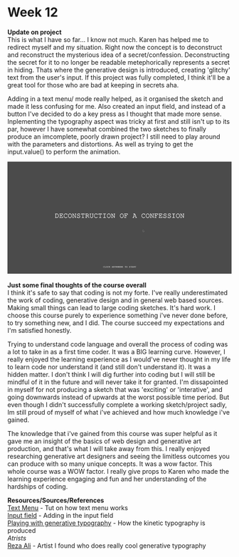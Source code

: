 # Week 12 <br> 
__Update on project__ <br> 
This is what I have so far... I know not much. Karen has helped me to redirect myself and my situation. Right now the concept is to deconstruct and reconstruct the mysterious idea of a secret/confession. Deconstructing the secret for it to no longer be readable metephorically represents a secret in hiding. Thats where the generative design is introduced, creating 'glitchy' text from the user's input. If this project was fully completed, I think it'll be a great tool for those who are bad at keeping in secrets aha. <br> 

Adding in a text menu/ mode really helped, as it organised the sketch and made it less confusing for me. Also created an input field, and instead of a button I've decided to do a key press as I thought that made more sense. Inplementing the typography aspect was tricky at first and still isn't up to its par, however I have somewhat combined the two sketches to finally produce an imcomplete, poorly drawn project? I still need to play around with the parameters and distortions. As well as trying to get the input.value() to perform the animation. <br> 

![](https://github.com/ChantelLai/Slave-to-the-Algorithm/blob/master/Week12/DeconstructionConfession.gif) <br> 

__Just some final thoughts of the course overall__ <br>
I think it's safe to say that coding is not my forte. I've really underestimated the work of coding, generative design and in general web based sources. Making small things can lead to large coding sketches. It's hard work. I choose this course purely to experience something i've never done before, to try something new, and I did. The course succeed my expectations and I'm satisfied honestly. <br> 

Trying to understand code language and overall the process of coding was a lot to take in as a first time coder. It was a BIG learning curve. However, I really enjoyed the learning experience as I would've never thought in my life to learn code nor understand it (and still don't understand it). It was a hidden matter. I don't think I will dig further into coding but I will still be mindful of it in the future and will never take it for granted. I'm dissapointed in myself for not producing a sketch that was 'exciting' or 'interative', and going downwards instead of upwards at the worst possible time period. But even though I didn't successfully complete a working sketch/project sadly, Im still proud of myself of what i've achieved and how much knowledge i've gained. <br>

The knowledge that i've gained from this course was super helpful as it gave me an insight of the basics of web design and generative art production, and that's what I will take away from this. I really enjoyed researching generative art designers and seeing the limitless outcomes you can produce with so many unique concepts. It was a wow factor. This whole course was a WOW factor. I really give props to Karen who made the learning experience engaging and fun and her understanding of the hardships of coding. 

__Resources/Sources/References__<br>
[Text Menu](https://www.youtube.com/watch?v=TgHhEzKlLb4) - Tut on how text menu works<br>
[Input field](https://p5js.org/examples/dom-input-and-button.html) - Adding in the input field <br>
[Playing with generative typography](https://madebypi.co.uk/blog/playing-about-with-generative-typography/) - How the kinetic typography is produced <br>
_Atrists_<br>
[Reza Ali](https://www.syedrezaali.com/generative-typography-experiments/) - Artist I found who does really cool generative typography <br>

